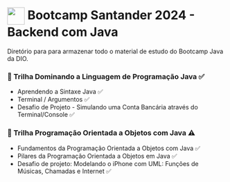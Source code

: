 <h1>
    <a href="https://www.dio.me/">
     <img align="center" width="40px" src="https://hermes.digitalinnovation.one/assets/diome/logo-minimized.png"></a>
    <span> Bootcamp Santander 2024 - Backend com Java</span>
</h1>

Diretório para para armazenar todo o material de estudo do Bootcamp Java da DIO.

### 🚀 Trilha Dominando a Linguagem de Programação Java ✅
- Aprendendo a Sintaxe Java ✅
- Terminal / Argumentos ✅
- Desafio de Projeto - Simulando uma Conta Bancária através do Terminal/Console ✅

### 🚀 Trilha Programação Orientada a Objetos com Java ⚠️
- Fundamentos da Programação Orientada a Objetos com Java ✅
- Pilares da Programação Orientada a Objetos em Java ✅
- Desafio de projeto: Modelando o iPhone com UML: Funções de Músicas, Chamadas e Internet ✅


